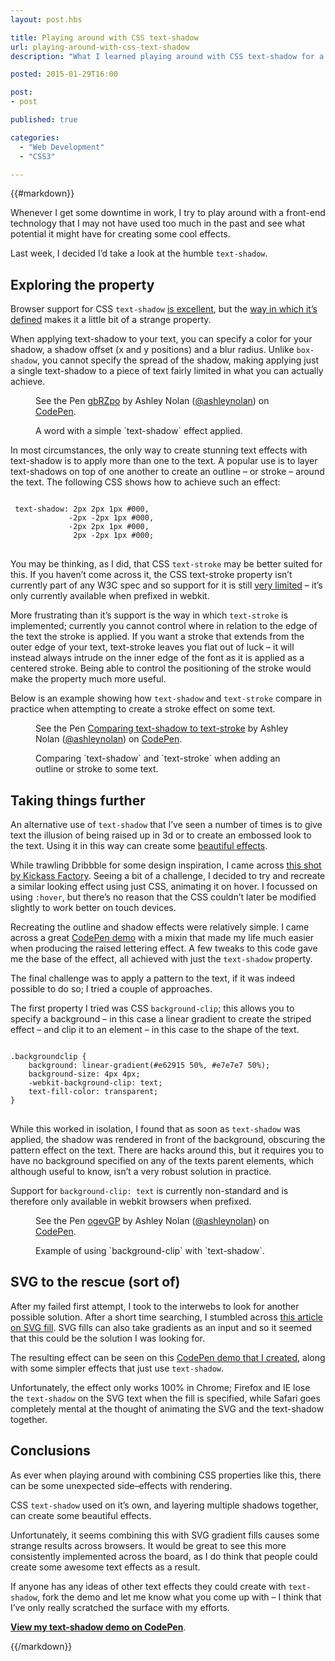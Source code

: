 ```yaml
---
layout: post.hbs

title: Playing around with CSS text-shadow
url: playing-around-with-css-text-shadow
description: "What I learned playing around with CSS text-shadow for a couple of hours."

posted: 2015-01-29T16:00

post:
- post

published: true

categories:
  - "Web Development"
  - "CSS3"

---
```


{{#markdown}}

Whenever I get some downtime in work, I try to play around with a front-end technology that I may not have used too much in the past and see what potential it might have for creating some cool effects.

Last week, I decided I’d take a look at the humble `text-shadow`.

## Exploring the property

Browser support for CSS `text-shadow` [is excellent](http://caniuse.com/#feat=css-textshadow), but the [way in which it’s defined](http://www.w3.org/TR/2003/CR-css3-text-20030514/#text-shadows) makes it a little bit of a strange property.

When applying text-shadow to your text, you can specify a color for your shadow, a shadow offset (x and y positions) and a blur radius.  Unlike `box-shadow`, you cannot specify the spread of the shadow, making applying just a single text-shadow to a piece of text fairly limited in what you can actually achieve.

<figure>
<p data-height="220" data-theme-id="11725" data-slug-hash="gbRZpo" data-default-tab="result" data-user="ashleynolan" class='codepen'>See the Pen <a href='http://codepen.io/ashleynolan/pen/gbRZpo/'>gbRZpo</a> by Ashley Nolan (<a href='http://codepen.io/ashleynolan'>@ashleynolan</a>) on <a href='http://codepen.io'>CodePen</a>.</p>
<figcaption>A word with a simple `text-shadow` effect applied.</figcaption>
</figure>


In most circumstances, the only way to create stunning text effects with text-shadow is to apply more than one to the text.  A popular use is to layer text-shadows on top of one another to create an outline – or stroke – around the text.  The following CSS shows how to achieve such an effect:

<pre>
<code class="language-scss">
 text-shadow: 2px 2px 1px #000,
             -2px -2px 1px #000,
             -2px 2px 1px #000,
              2px -2px 1px #000;
</code>
</pre>

You may be thinking, as I did, that CSS `text-stroke` may be better suited for this.  If you haven’t come across it, the CSS text-stroke property isn’t currently part of any W3C spec and so support for it is still [very limited](http://caniuse.com/#feat=text-stroke) – it’s only currently available when prefixed in webkit.

More frustrating than it’s support is the way in which `text-stroke` is implemented;  currently you cannot control where in relation to the edge of the text the stroke is applied.  If you want a stroke that extends from the outer edge of your text, text-stroke leaves you flat out of luck – it will instead always intrude on the inner edge of the font as it is applied as a centered stroke.  Being able to control the positioning of the stroke would make the property much more useful.

Below is an example showing how `text-shadow` and `text-stroke` compare in practice when attempting to create a stroke effect on some text.

<figure>
<p data-height="535" data-theme-id="11725" data-slug-hash="pvwqEm" data-default-tab="result" data-user="ashleynolan" class='codepen'>See the Pen <a href='http://codepen.io/ashleynolan/pen/pvwqEm/'>Comparing text-shadow to text-stroke</a> by Ashley Nolan (<a href='http://codepen.io/ashleynolan'>@ashleynolan</a>) on <a href='http://codepen.io'>CodePen</a>.</p>
<figcaption>Comparing `text-shadow` and `text-stroke` when adding an outline or stroke to some text.</figcaption>
</figure>


## Taking things further

An alternative use of `text-shadow` that I’ve seen a number of times is to give text the illusion of being raised up in 3d or to create an embossed look to the text.  Using it in this way can create some [beautiful effects](http://codepen.io/juanbrujo/pen/yGpAK).

While trawling Dribbble for some design inspiration, I came across [this shot by Kickass Factory](https://dribbble.com/shots/1881907-Love?list=shots&sort=recent&timeframe=now&offset=18).  Seeing a bit of a challenge, I decided to try and recreate a similar looking effect using just CSS, animating it on hover.  I focussed on using `:hover`, but there’s no reason that the CSS couldn’t later be modified slightly to work better on touch devices.

Recreating the outline and shadow effects were relatively simple.  I came across a great [CodePen demo](http://codepen.io/hugo/pen/xzjGB) with a mixin that made my life much easier when producing the raised lettering effect.  A few tweaks to this code gave me the base of the effect, all achieved with just the `text-shadow` property.

The final challenge was to apply a pattern to the text, if it was indeed possible to do so; I tried a couple of approaches.

The first property I tried was CSS `background-clip`; this allows you to specify a background – in this case a linear gradient to create the striped effect – and clip it to an element – in this case to the shape of the text.

<pre>
<code class="language-scss">
.backgroundclip {
	background: linear-gradient(#e62915 50%, #e7e7e7 50%);
	background-size: 4px 4px;
	-webkit-background-clip: text;
	text-fill-color: transparent;
}
</code>
</pre>

While this worked in isolation, I found that as soon as `text-shadow` was applied, the shadow was rendered in front of the background, obscuring the pattern effect on the text.  There are hacks around this, but it requires you to have no background specified on any of the texts parent elements, which although useful to know, isn’t a very robust solution in practice.

Support for `background-clip: text` is currently non-standard and is therefore only available in webkit browsers when prefixed.

<figure>
<p data-height="360" data-theme-id="11725" data-slug-hash="ogevGP" data-default-tab="result" data-user="ashleynolan" class='codepen'>See the Pen <a href='http://codepen.io/ashleynolan/pen/ogevGP/'>ogevGP</a> by Ashley Nolan (<a href='http://codepen.io/ashleynolan'>@ashleynolan</a>) on <a href='http://codepen.io'>CodePen</a>.</p>
<figcaption>Example of using `background-clip` with `text-shadow`.</figcaption>
</figure>

## SVG to the rescue (sort of)

After my failed first attempt, I took to the interwebs to look for another possible solution.  After a short time searching, I stumbled across [this article on SVG fill](http://lea.verou.me/2012/05/text-masking-the-standards-way/).  SVG fills can also take gradients as an input and so it seemed that this could be the solution I was looking for.

The resulting effect can be seen on this [CodePen demo that I created](http://codepen.io/ashleynolan/pen/QwvKaw?editors=110), along with some simpler effects that just use `text-shadow`.

Unfortunately, the effect only works 100% in Chrome; Firefox and IE lose the `text-shadow` on the SVG text when the fill is specified, while Safari goes completely mental at the thought of animating the SVG and the text-shadow together.


## Conclusions

As ever when playing around with combining CSS properties like this, there can be some unexpected side–effects with rendering.

CSS `text-shadow` used on it’s own, and layering multiple shadows together, can create some beautiful effects.

Unfortunately, it seems combining this with SVG gradient fills causes some strange results across browsers.  It would be great to see this more consistently implemented across the board, as I do think that people could create some awesome text effects as a result.

If anyone has any ideas of other text effects they could create with `text-shadow`, fork the demo and let me know what you come up with – I think that I’ve only really scratched the surface with my efforts.

**[View my text-shadow demo on CodePen](http://codepen.io/ashleynolan/pen/QwvKaw?editors=110)**.

<script async src="//assets.codepen.io/assets/embed/ei.js"></script>

{{/markdown}}
